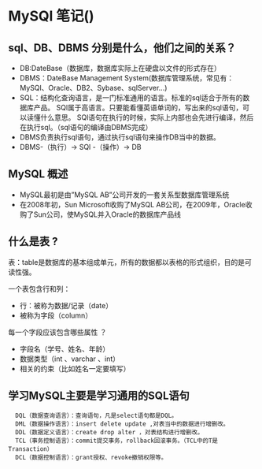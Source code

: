 # MySQl 笔记()

## sql、DB、DBMS 分别是什么，他们之间的关系？
-   DB:DateBase（数据库，数据库实际上在硬盘以文件的形式存在）
-   DBMS：DateBase Management System(数据库管理系统，常见有：MySQl、Oracle、DB2、Sybase、sqlServer...)
-   SQL：结构化查询语言，是一门标准通用的语言。标准的sql适合于所有的数据库产品。
    SQl属于高语言。只要能看懂英语单词的，写出来的sql语句，可以读懂什么意思。
    SQl语句在执行的时候，实际上内部也会先进行编译，然后在执行sql。（sql语句的编译由DBMS完成）
-   DBMS负责执行sql语句，通过执行sql语句来操作DB当中的数据。
-   DBMS-（执行）-> SQl -（操作）-> DB

## MySQL 概述
- MySQL最初是由”MySQL AB”公司开发的一套关系型数据库管理系统
- 在2008年初，Sun Microsoft收购了MySQL AB公司，在2009年，Oracle收购了Sun公司，使MySQL并入Oracle的数据库产品线

## 什么是表 ?
表：table是数据库的基本组成单元，所有的数据都以表格的形式组织，目的是可读性强。

一个表包含行和列：
- 行：被称为数据/记录（date）
- 被称为字段（column）

每一个字段应该包含哪些属性 ？
- 字段名（学号、姓名、年龄）
- 数据类型（int 、varchar 、int）
- 相关的约束（比如姓名一定要填写）

## 学习MySQL主要是学习通用的SQL语句
      DQL（数据查询语言）：查询语句，凡是select语句都是DQL。
      DML（数据操作语言）：insert delete update ,对表当中的数据进行增删改。
      DDL（数据定义语言）：create drop alter ，对表结构进行增删改。
      TCL（事务控制语言）：commit提交事务，rollback回滚事务。（TCL中的T是 Transaction）
      DCL（数据控制语言）：grant授权、revoke撤销权限等。